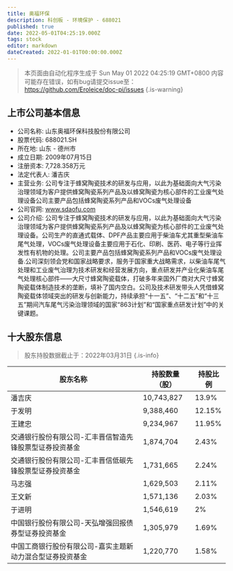```yaml
---
title: 奥福环保
description: 科创板 - 环境保护 - 688021
published: true
date: 2022-05-01T04:25:19.000Z
tags: stock
editor: markdown
dateCreated: 2022-01-01T00:00:00.000Z
---
```


> 本页面由自动化程序生成于 Sun May 01 2022 04:25:19 GMT+0800
> 内容可能存在错误，如有bug请提交issue至：https://github.com/Eroleice/doc-pi/issues
{.is-warning}

## 上市公司基本信息
- 公司名称: 山东奥福环保科技股份有限公司
- 股票代码: 688021.SH
- 所在地: 山东 - 德州市
- 成立日期: 2009年07月15日
- 注册资本: 7,728.358万元
- 法定代表人: 潘吉庆
- 主营业务: 公司专注于蜂窝陶瓷技术的研发与应用，以此为基础面向大气污染治理领域为客户提供蜂窝陶瓷系列产品及以蜂窝陶瓷为核心部件的工业废气处理设备公司主要产品包括蜂窝陶瓷系列产品和VOCs废气处理设备
- 公司官网: www.sdaofu.com
- 公司介绍: 公司专注于蜂窝陶瓷技术的研发与应用，以此为基础面向大气污染治理领域为客户提供蜂窝陶瓷系列产品及以蜂窝陶瓷为核心部件的工业废气处理设备。公司生产的直通式载体、DPF产品主要应用于柴油车尤其重型柴油车尾气处理，VOCs废气处理设备主要应用于石化、印刷、医药、电子等行业挥发性有机物的处理。公司主要产品包括蜂窝陶瓷系列产品和VOCs废气处理设备.公司深刻领会党和国家战略要求，服务于国家重大战略需求，以柴油车尾气处理和工业废气治理为技术研发和经营发展方向，重点研发并产业化柴油车尾气处理核心部件——大尺寸蜂窝陶瓷载体，打破多年来国外厂商对大尺寸蜂窝陶瓷载体制造技术的垄断，填补了国内空白。公司及技术研发带头人凭借蜂窝陶瓷载体领域突出的研发与创新能力，持续承担“十一五”、“十二五”和“十三五”期间汽车尾气污染治理领域的国家“863计划”和“国家重点研发计划”中的关键课题。


## 十大股东信息
> 股东持股数据截止于：2022年03月31日
{.is-info}

| 股东名称 | 持股数量（股） | 持股比例 |
| --- | --- | --- |
| 潘吉庆 | 10,743,827 | 13.9% |
| 于发明 | 9,388,460 | 12.15% |
| 王建忠 | 9,234,967 | 11.95% |
| 交通银行股份有限公司-汇丰晋信智造先锋股票型证券投资基金 | 1,874,704 | 2.43% |
| 交通银行股份有限公司-汇丰晋信低碳先锋股票型证券投资基金 | 1,731,665 | 2.24% |
| 马志强 | 1,629,503 | 2.11% |
| 王文新 | 1,571,136 | 2.03% |
| 于进明 | 1,546,619 | 2% |
| 中国银行股份有限公司-天弘增强回报债券型证券投资基金 | 1,305,979 | 1.69% |
| 中国工商银行股份有限公司-嘉实主题新动力混合型证券投资基金 | 1,220,770 | 1.58% |




